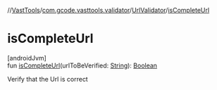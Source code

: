 //[VastTools](../../../index.md)/[com.gcode.vasttools.validator](../index.md)/[UrlValidator](index.md)/[isCompleteUrl](is-complete-url.md)

# isCompleteUrl

[androidJvm]\
fun [isCompleteUrl](is-complete-url.md)(urlToBeVerified: [String](https://kotlinlang.org/api/latest/jvm/stdlib/kotlin/-string/index.html)): [Boolean](https://kotlinlang.org/api/latest/jvm/stdlib/kotlin/-boolean/index.html)

Verify that the Url is correct
